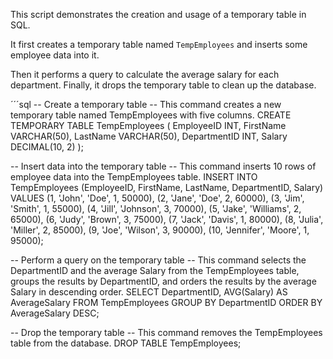 This script demonstrates the creation and usage of a temporary table in SQL. 

It first creates a temporary table named `TempEmployees` and inserts some employee data into it. 

Then it performs a query to calculate the average salary for each department. Finally, it drops the temporary table to clean up the database. 

´´´sql
-- Create a temporary table
-- This command creates a new temporary table named TempEmployees with five columns.
CREATE TEMPORARY TABLE TempEmployees
(
    EmployeeID INT,
    FirstName VARCHAR(50),
    LastName VARCHAR(50),
    DepartmentID INT,
    Salary DECIMAL(10, 2)
);

-- Insert data into the temporary table
-- This command inserts 10 rows of employee data into the TempEmployees table.
INSERT INTO TempEmployees (EmployeeID, FirstName, LastName, DepartmentID, Salary)
VALUES 
    (1, 'John', 'Doe', 1, 50000),
    (2, 'Jane', 'Doe', 2, 60000),
    (3, 'Jim', 'Smith', 1, 55000),
    (4, 'Jill', 'Johnson', 3, 70000),
    (5, 'Jake', 'Williams', 2, 65000),
    (6, 'Judy', 'Brown', 3, 75000),
    (7, 'Jack', 'Davis', 1, 80000),
    (8, 'Julia', 'Miller', 2, 85000),
    (9, 'Joe', 'Wilson', 3, 90000),
    (10, 'Jennifer', 'Moore', 1, 95000);

-- Perform a query on the temporary table
-- This command selects the DepartmentID and the average Salary from the TempEmployees table, groups the results by DepartmentID, and orders the results by the average Salary in descending order.
SELECT 
    DepartmentID, 
    AVG(Salary) AS AverageSalary
FROM 
    TempEmployees
GROUP BY 
    DepartmentID
ORDER BY 
    AverageSalary DESC;

-- Drop the temporary table
-- This command removes the TempEmployees table from the database.
DROP TABLE TempEmployees;
```
